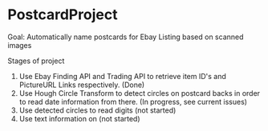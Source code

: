 # PostcardProject
Goal: Automatically name postcards for Ebay Listing based on scanned images 

Stages of project

1. Use Ebay Finding API and Trading API to retrieve item ID's and PictureURL Links respectively. (Done) 
2. Use Hough Circle Transform to detect circles on postcard backs in order to read date information from there. (In progress, see current issues) 
3. Use detected circles to read digits (not started) 
4. Use text information on (not started) 
